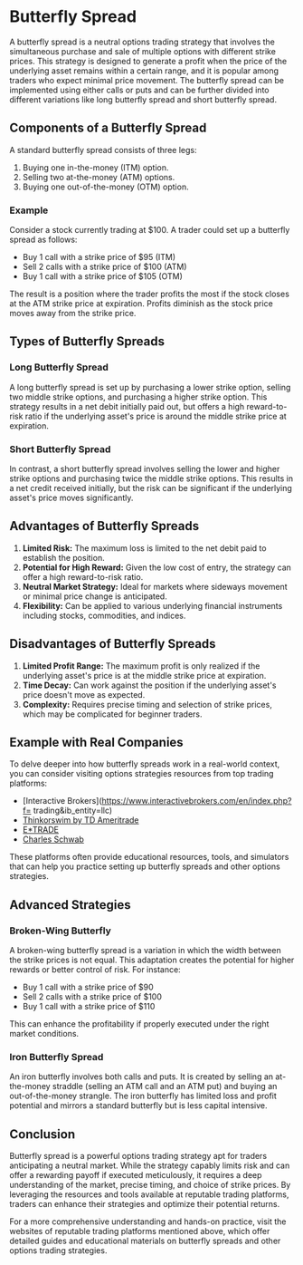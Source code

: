 # Butterfly Spread

A butterfly spread is a neutral options trading strategy that involves the simultaneous purchase and sale of multiple options with different strike prices. This strategy is designed to generate a profit when the price of the underlying asset remains within a certain range, and it is popular among traders who expect minimal price movement. The butterfly spread can be implemented using either calls or puts and can be further divided into different variations like long butterfly spread and short butterfly spread. 

## Components of a Butterfly Spread

A standard butterfly spread consists of three legs:
1. Buying one in-the-money (ITM) option.
2. Selling two at-the-money (ATM) options.
3. Buying one out-of-the-money (OTM) option.

### Example

Consider a stock currently trading at $100. A trader could set up a butterfly spread as follows:
- Buy 1 call with a strike price of $95 (ITM)
- Sell 2 calls with a strike price of $100 (ATM)
- Buy 1 call with a strike price of $105 (OTM)

The result is a position where the trader profits the most if the stock closes at the ATM strike price at expiration. Profits diminish as the stock price moves away from the strike price.

## Types of Butterfly Spreads

### Long Butterfly Spread

A long butterfly spread is set up by purchasing a lower strike option, selling two middle strike options, and purchasing a higher strike option. This strategy results in a net debit initially paid out, but offers a high reward-to-risk ratio if the underlying asset's price is around the middle strike price at expiration. 

### Short Butterfly Spread

In contrast, a short butterfly spread involves selling the lower and higher strike options and purchasing twice the middle strike options. This results in a net credit received initially, but the risk can be significant if the underlying asset's price moves significantly.

## Advantages of Butterfly Spreads

1. **Limited Risk:** The maximum loss is limited to the net debit paid to establish the position.
2. **Potential for High Reward:** Given the low cost of entry, the strategy can offer a high reward-to-risk ratio.
3. **Neutral Market Strategy:** Ideal for markets where sideways movement or minimal price change is anticipated.
4. **Flexibility:** Can be applied to various underlying financial instruments including stocks, commodities, and indices.

## Disadvantages of Butterfly Spreads

1. **Limited Profit Range:** The maximum profit is only realized if the underlying asset's price is at the middle strike price at expiration.
2. **Time Decay:** Can work against the position if the underlying asset's price doesn't move as expected.
3. **Complexity:** Requires precise timing and selection of strike prices, which may be complicated for beginner traders.

## Example with Real Companies

To delve deeper into how butterfly spreads work in a real-world context, you can consider visiting options strategies resources from top trading platforms:
- [Interactive Brokers](https://www.interactivebrokers.com/en/index.php?f= trading&ib_entity=llc)
- [Thinkorswim by TD Ameritrade](https://www.tdameritrade.com/tools-and-platforms/thinkorswim.page)
- [E*TRADE](https://us.etrade.com/home)
- [Charles Schwab](https://www.schwab.com)

These platforms often provide educational resources, tools, and simulators that can help you practice setting up butterfly spreads and other options strategies.

## Advanced Strategies

### Broken-Wing Butterfly

A broken-wing butterfly spread is a variation in which the width between the strike prices is not equal. This adaptation creates the potential for higher rewards or better control of risk. For instance:
- Buy 1 call with a strike price of $90
- Sell 2 calls with a strike price of $100
- Buy 1 call with a strike price of $110

This can enhance the profitability if properly executed under the right market conditions.

### Iron Butterfly Spread

An iron butterfly involves both calls and puts. It is created by selling an at-the-money straddle (selling an ATM call and an ATM put) and buying an out-of-the-money strangle. The iron butterfly has limited loss and profit potential and mirrors a standard butterfly but is less capital intensive.

## Conclusion

Butterfly spread is a powerful options trading strategy apt for traders anticipating a neutral market. While the strategy capably limits risk and can offer a rewarding payoff if executed meticulously, it requires a deep understanding of the market, precise timing, and choice of strike prices. By leveraging the resources and tools available at reputable trading platforms, traders can enhance their strategies and optimize their potential returns.

For a more comprehensive understanding and hands-on practice, visit the websites of reputable trading platforms mentioned above, which offer detailed guides and educational materials on butterfly spreads and other options trading strategies.

